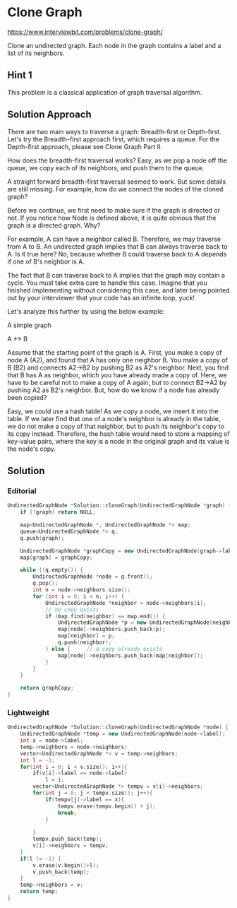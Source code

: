 # Clone Graph

https://www.interviewbit.com/problems/clone-graph/

Clone an undirected graph. Each node in the graph contains a label and a list of its neighbors.

## Hint 1

This problem is a classical application of graph traversal algorithm.

## Solution Approach

There are two main ways to traverse a graph: Breadth-first or Depth-first. Let's try the Breadth-first approach first, which requires a queue. For the Depth-first approach, please see Clone Graph Part II.

How does the breadth-first traversal works? Easy, as we pop a node off the queue, we copy each of its neighbors, and push them to the queue.

A straight forward breadth-first traversal seemed to work. But some details are still missing. For example, how do we connect the nodes of the cloned graph?

Before we continue, we first need to make sure if the graph is directed or not. If you notice how Node is defined above, it is quite obvious that the graph is a directed graph. Why?

For example, A can have a neighbor called B. Therefore, we may traverse from A to B. An undirected graph implies that B can always traverse back to A. Is it true here? No, because whether B could traverse back to A depends if one of B's neighbor is A.

The fact that B can traverse back to A implies that the graph may contain a cycle. You must take extra care to handle this case. Imagine that you finished implementing without considering this case, and later being pointed out by your interviewer that your code has an infinite loop, yuck!

Let's analyze this further by using the below example:

A simple graph

A <-> B

Assume that the starting point of the graph is A. First, you make a copy of node A (A2), and found that A has only one neighbor B. You make a copy of B (B2) and connects A2->B2 by pushing B2 as A2's neighbor. Next, you find that B has A as neighbor, which you have already made a copy of. Here, we have to be careful not to make a copy of A again, but to connect B2->A2 by pushing A2 as B2's neighbor. But, how do we know if a node has already been copied?

Easy, we could use a hash table! As we copy a node, we insert it into the table. If we later find that one of a node's neighbor is already in the table, we do not make a copy of that neighbor, but to push its neighbor's copy to its copy instead. Therefore, the hash table would need to store a mapping of key-value pairs, where the key is a node in the original graph and its value is the node's copy.

## Solution

### Editorial

```cpp
UndirectedGraphNode *Solution::cloneGraph(UndirectedGraphNode *graph) {
    if (!graph) return NULL;

    map<UndirectedGraphNode *, UndirectedGraphNode *> map;
    queue<UndirectedGraphNode *> q;
    q.push(graph);

    UndirectedGraphNode *graphCopy = new UndirectedGraphNode(graph->label);
    map[graph] = graphCopy;

    while (!q.empty()) {
        UndirectedGraphNode *node = q.front();
        q.pop();
        int n = node->neighbors.size();
        for (int i = 0; i < n; i++) {
            UndirectedGraphNode *neighbor = node->neighbors[i];
            // no copy exists
            if (map.find(neighbor) == map.end()) {
                UndirectedGraphNode *p = new UndirectedGraphNode(neighbor->label);
                map[node]->neighbors.push_back(p);
                map[neighbor] = p;
                q.push(neighbor);
            } else {     // a copy already exists
                map[node]->neighbors.push_back(map[neighbor]);
            }
        }
    }

    return graphCopy;
}
```

### Lightweight
```cpp
UndirectedGraphNode *Solution::cloneGraph(UndirectedGraphNode *node) {
    UndirectedGraphNode *temp = new UndirectedGraphNode(node->label);
    int x = node->label;
    temp->neighbors = node->neighbors;
    vector<UndirectedGraphNode *> v = temp->neighbors;
    int l = -1;
    for(int i = 0; i < v.size(); i++){
        if(v[i]->label == node->label)
            l = i;
        vector<UndirectedGraphNode *> tempv = v[i]->neighbors;
        for(int j = 0; j < tempv.size(); j++){
            if(tempv[j]->label == x){
                tempv.erase(tempv.begin() + j);
                break;
            }
            
        }
        tempv.push_back(temp);
        v[i]->neighbors = tempv;
    }
    if(l != -1) {
        v.erase(v.begin()+l);
        v.push_back(temp);
    }
    temp->neighbors = v;
    return temp;
}
```
